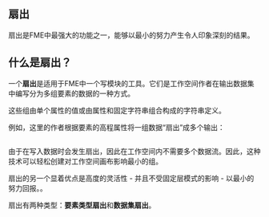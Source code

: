   <div id="readme" class="readme blob instapaper_body">
    <article class="markdown-body entry-content" itemprop="text"><h1><a id="user-content-fanouts" class="anchor" aria-hidden="true" href="https://github.com/safesoftware/FMETraining/blob/Desktop-Advanced-2018/DesktopAdvanced3AdvancedR%2BW/3.03.Fanouts.md#fanouts"></a><font style="vertical-align: inherit;"><font style="vertical-align: inherit;">扇出</font></font></h1>
<p><font style="vertical-align: inherit;"><font style="vertical-align: inherit;">扇出是FME中最强大的功能之一，能够以最小的努力产生令人印象深刻的结果。</font></font></p>
<h2><a id="user-content-what-is-a-fanout" class="anchor" aria-hidden="true" href="https://github.com/safesoftware/FMETraining/blob/Desktop-Advanced-2018/DesktopAdvanced3AdvancedR%2BW/3.03.Fanouts.md#what-is-a-fanout"></a><font style="vertical-align: inherit;"><font style="vertical-align: inherit;">什么是扇出？</font></font></h2>
<p><font style="vertical-align: inherit;"><font style="vertical-align: inherit;">一个</font></font><strong><font style="vertical-align: inherit;"><font style="vertical-align: inherit;">扇出</font></font></strong><font style="vertical-align: inherit;"><font style="vertical-align: inherit;">是适用于FME中一个写模块的工具。</font><font style="vertical-align: inherit;">它们是工作空间作者在输出数据集中编写分为多组要素的数据的一种方式。</font></font></p>
<p><font style="vertical-align: inherit;"><font style="vertical-align: inherit;">这些组由单个属性的值或由属性和固定字符串组合构成的字符串定义。</font></font></p>
<p><font style="vertical-align: inherit;"><font style="vertical-align: inherit;">例如，这里的作者根据要素的高程属性将一组数据“扇出”成多个输出：</font></font></p>
<p><a target="_blank" href="https://github.com/safesoftware/FMETraining/blob/Desktop-Advanced-2018/DesktopAdvanced3AdvancedR%2BW/Images/Img3.012.FanoutGenericDiagram.png"><img src="./Images/Img3.012.FanoutGenericDiagram.png" alt="" style="max-width:100%;"></a></p>
<p><font style="vertical-align: inherit;"><font style="vertical-align: inherit;">由于在写入数据时会发生扇出，因此在工作空间内不需要多个数据流。</font><font style="vertical-align: inherit;">因此，这种技术可以轻松创建对工作空间画布影响最小的组。</font></font></p>
<p><font style="vertical-align: inherit;"><font style="vertical-align: inherit;">扇出的另一个显着优点是高度的灵活性 - 并且不受固定层模式的影响 - 以最小的努力回报。。</font></font></p>
<p><font style="vertical-align: inherit;"><font style="vertical-align: inherit;">扇出有两种类型：</font></font><strong><font style="vertical-align: inherit;"><font style="vertical-align: inherit;">要素类型扇出</font></font></strong><font style="vertical-align: inherit;"><font style="vertical-align: inherit;">和</font></font><strong><font style="vertical-align: inherit;"><font style="vertical-align: inherit;">数据集扇出</font></font></strong><font style="vertical-align: inherit;"><font style="vertical-align: inherit;">。</font></font></p>
</article>
  </div>
</body></html>
